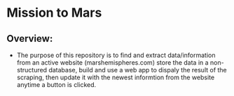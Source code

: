 # Mission to Mars
## Overview:
  - The purpose of this repository is to find and extract data/information from an active website (marshemispheres.com) store the data in a non-structured database, build and use      a web app to dispaly the result of the scraping, then update it with the newest informtion from the website anytime a button is clicked.
